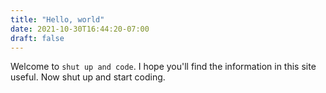 ```yaml
---
title: "Hello, world"
date: 2021-10-30T16:44:20-07:00
draft: false
---
```


Welcome to `shut up and code`. I hope you'll find the information in this site useful. Now shut up and start coding.
